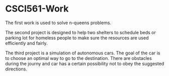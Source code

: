 # CSCI561-Work
The first work is used to solve n-queens problems.

The second project is designed to help two shelters to schedule beds or parking lot for homeless people to make sure the resources are used efficiently and fairly.

The third project is a simulation of autonomous cars. The goal of the car is to choose an optimal way to go to the destination. There are obstacles during the journy and car has a certain possibility not to obey the suggested directions. 
